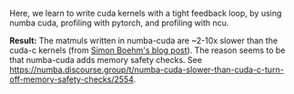 Here, we learn to write cuda kernels with a tight feedback loop, by using numba cuda, profiling with pytorch, and profiling with ncu.

**Result:** The matmuls written in numba-cuda are ~2-10x slower than the cuda-c kernels (from [Simon Boehm's blog post](https://siboehm.com/articles/22/CUDA-MMM)). The reason seems to be that numba-cuda adds memory safety checks. See https://numba.discourse.group/t/numba-cuda-slower-than-cuda-c-turn-off-memory-safety-checks/2554.
